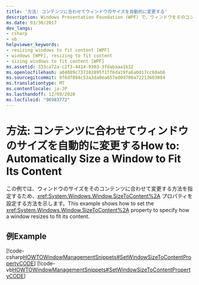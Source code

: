 ```yaml
---
title: '方法: コンテンツに合わせてウィンドウのサイズを自動的に変更する'
description: Windows Presentation Foundation (WPF) で、ウィンドウをそのコンテンツに合わせてサイズ変更する方法を指定するプロパティの設定方法について説明します。
ms.date: 03/30/2017
dev_langs:
- csharp
- vb
helpviewer_keywords:
- resizing windows to fit content [WPF]
- windows [WPF], resizing to fit content
- sizing windows to fit content [WPF]
ms.assetid: 333ca72a-c2f3-4414-9303-3fdabaaa1b32
ms.openlocfilehash: a04089c737102895f1ff6da19fa6a0d17cc60ab6
ms.sourcegitcommit: 9f6df084c53a3da0ea657ed0d708a72213683084
ms.translationtype: MT
ms.contentlocale: ja-JP
ms.lasthandoff: 12/09/2020
ms.locfileid: "96983772"
---
```

# <a name="how-to-automatically-size-a-window-to-fit-its-content"></a><span data-ttu-id="43c95-103">方法: コンテンツに合わせてウィンドウのサイズを自動的に変更する</span><span class="sxs-lookup"><span data-stu-id="43c95-103">How to: Automatically Size a Window to Fit Its Content</span></span>
<span data-ttu-id="43c95-104">この例では、ウィンドウのサイズをそのコンテンツに合わせて変更する方法を指定するため、<xref:System.Windows.Window.SizeToContent%2A> プロパティを設定する方法を示します。</span><span class="sxs-lookup"><span data-stu-id="43c95-104">This example shows how to set the <xref:System.Windows.Window.SizeToContent%2A> property to specify how a window resizes to fit its content.</span></span>  
  
## <a name="example"></a><span data-ttu-id="43c95-105">例</span><span class="sxs-lookup"><span data-stu-id="43c95-105">Example</span></span>  
 [!code-csharp[HOWTOWindowManagementSnippets#SetWindowSizeToContentPropertyCODE](~/samples/snippets/csharp/VS_Snippets_Wpf/HOWTOWindowManagementSnippets/CSharp/MainWindow.xaml.cs#setwindowsizetocontentpropertycode)]
 [!code-vb[HOWTOWindowManagementSnippets#SetWindowSizeToContentPropertyCODE](~/samples/snippets/visualbasic/VS_Snippets_Wpf/HOWTOWindowManagementSnippets/visualbasic/mainwindow.xaml.vb#setwindowsizetocontentpropertycode)]
